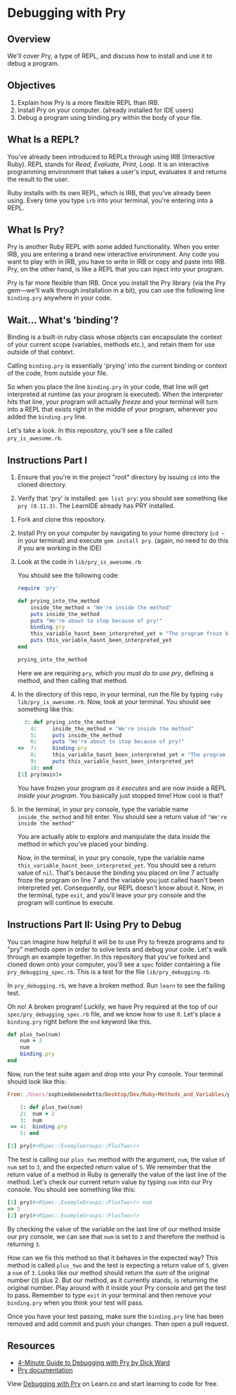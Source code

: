 # Debugging with Pry

## Overview

We'll cover Pry, a type of REPL, and discuss how to install and use it to debug
a program.

## Objectives

1. Explain how Pry is a more flexible REPL than IRB.
2. Install Pry on your computer. (already installed for IDE users)
3. Debug a program using binding.pry within the body of your file.

## What Is a REPL?

You've already been introduced to REPLs through using IRB (Interactive Ruby).
REPL stands for *Read, Evaluate, Print, Loop*. It is an interactive programming
environment that takes a user's input, evaluates it and returns the result to
the user.

Ruby installs with its own REPL, which is IRB, that you've already been using.
Every time you type `irb` into your terminal, you're entering into a REPL.

## What Is Pry?

Pry is another Ruby REPL with some added functionality. When you enter IRB, you
are entering a brand new interactive environment. Any code you want to play with
in IRB, you have to write in IRB or copy and paste into IRB. Pry, on the other
hand, is like a REPL that you can inject into your program.

Pry is far more flexible than IRB. Once you install the Pry library (via the Pry
gem—we'll walk through installation in a bit), you can use the following line
`binding.pry` anywhere in your code.

## Wait... What's 'binding'?

Binding is a built-in ruby class whose objects can encapsulate the context of
your current scope (variables, methods etc.), and retain them for use outside of
that context.

Calling `binding.pry` is essentially 'prying' into the current binding or
context of the code, from outside your file.

So when you place the line `binding.pry` in your code, that line will get
interpreted at runtime (as your program is executed). When the interpreter hits
that line, your program will actually *freeze* and your terminal will turn into
a REPL that exists right in the middle of your program, wherever you added the
`binding.pry` line.

Let's take a look. In this repository, you'll see a file called
`pry_is_awesome.rb`.

## Instructions Part I

<div class="readme-content-test--show-when-active">

1. Ensure that you're in the project "root" directory by issuing `cd` into the cloned directory.

2. Verify that 'pry' is installed: `gem list pry`: you should see something like
   `pry (0.11.3)`. The LearnIDE already has PRY installed.  

</div>

<div class="readme-content-test--hide-when-active">

1. Fork and clone this repository.

2. Install Pry on your computer by navigating to your home directory (`cd ~` in
   your terminal) and execute `gem install pry`. (again, no need to do this if
   you are working in the IDE)

</div>

3. Look at the code in `lib/pry_is_awesome.rb`

   You should see the following code:

    ```ruby
    require 'pry'

    def prying_into_the_method
        inside_the_method = "We're inside the method"
        puts inside_the_method
        puts "We're about to stop because of pry!"
        binding.pry
        this_variable_hasnt_been_interpreted_yet = "The program froze before it could read me!"
        puts this_variable_hasnt_been_interpreted_yet
    end

    prying_into_the_method
    ```

   Here we are requiring `pry`, *which you must do to use pry*, defining a
   method, and then calling that method.

4. In the directory of this repo, in your terminal, run the file by typing `ruby
   lib/pry_is_awesome.rb`. Now, look at your terminal. You should see something
   like this:

    ```ruby
      3: def prying_into_the_method
        4:     inside_the_method = "We're inside the method"
        5:     puts inside_the_method
        6:     puts "We're about to stop because of pry!"
    =>  7:     binding.pry
        8:     this_variable_hasnt_been_interpreted_yet = "The program froze before it could read me!"
        9:     puts this_variable_hasnt_been_interpreted_yet
        10: end
    [1] pry(main)>
    ```

   You have frozen your program *as it executes* and are now inside a REPL
   *inside your program*. You basically just stopped time! How cool is that?

5. In the terminal, in your pry console, type the variable name
   `inside_the_method` and hit enter. You should see a return value of `"We're
   inside the method"`

   You are actually able to explore and manipulate the data *inside* the method
   in which you've placed your binding.

   Now, in the terminal, in your pry console, type the variable name
   `this_variable_hasnt_been_interpreted_yet`. You should see a return value of
   `nil`. That's because the binding you placed on line 7 actually froze the
   program on line 7 and the variable you just called hasn't been interpreted
   yet. Consequently, our REPL doesn't know about it. Now, in the terminal, type
   `exit`, and you'll leave your pry console and the program will continue to
   execute.

## Instructions Part II: Using Pry to Debug

You can imagine how helpful it will be to use Pry to freeze programs and to
"pry" methods open in order to solve tests and debug your code. Let's walk
through an example together. In this repository that you've forked and cloned
down onto your computer, you'll see a `spec` folder containing a file
`pry_debugging_spec.rb`. This is a test for the file `lib/pry_debugging.rb`.

In `pry_debugging.rb`, we have a broken method. Run `learn` to see the failing
test.

Oh no! A broken program! Luckily, we have Pry required at the top of our
`spec/pry_debugging_spec.rb` file, and we know how to use it. Let's place a
`binding.pry` right before the `end` keyword like this.

```ruby
def plus_two(num)
    num + 2
    num
    binding.pry
end
```

Now, run the test suite again and drop into your Pry console. Your terminal
should look like this:

```ruby
From: /Users/sophiedebenedetto/Desktop/Dev/Ruby-Methods_and_Variables/pry-readme/lib/pry_debugging.rb @ line 4 Object#plus_two:

    1: def plus_two(num)
    2:  num + 2
    3:  num
 => 4:  binding.pry
    5: end

[1] pry(#<RSpec::ExampleGroups::PlusTwo>)>
```

The test is calling our `plus_two` method with the argument, `num`,  the value
of `num` set to `3`, and the expected return value of `5`. We remember that the
return value of a method in Ruby is generally the value of the last line of the
method. Let's check our current return value by typing `num` into our Pry
console. You should see something like this:

```ruby
[1] pry(#<RSpec::ExampleGroups::PlusTwo>)> num
=> 3
[2] pry(#<RSpec::ExampleGroups::PlusTwo>)>
```

By checking the value of the variable on the last line of our method inside our
pry console, we can see that `num` is set to `3` and therefore the method is
returning `3`.

How can we fix this method so that it behaves in the expected way? This method
is called `plus_two` and the test is expecting a return value of `5`, given a
`num` of `3`. Looks like our method should return the *sum* of the original
number (`3`) plus 2. But our method, as it currently stands, is returning the
original number. Play around with it inside your Pry console and get the test to
pass. Remember to type `exit` in your terminal and then remove your
`binding.pry` when you think your test will pass.

Once you have your test passing, make sure the `binding.pry` line has been
removed and add commit and push your changes. Then open a pull request.

## Resources

* [4-Minute Guide to Debugging with Pry by Dick Ward](https://medium.com/@TheDickWard/an-intro-to-ruby-debugging-featuring-pry-c931fde6906)
* [Pry documentation](http://pryrepl.org/)

<p data-visibility='hidden'>View <a href='https://learn.co/lessons/debugging-with-pry' title='Debugging with Pry'>Debugging with Pry</a> on Learn.co and start learning to code for free.</p>
